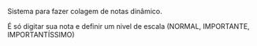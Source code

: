 Sistema para fazer colagem de notas dinâmico.

É só digitar sua nota e definir um nivel de escala (NORMAL, IMPORTANTE, IMPORTANTÍSSIMO)
